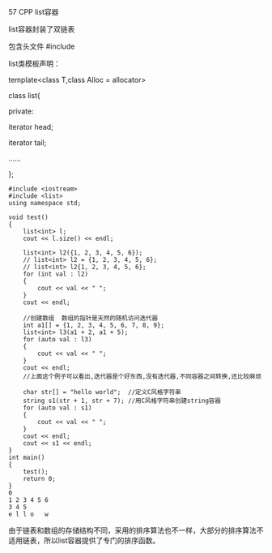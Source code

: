 57 CPP list容器

list容器封装了双链表

包含头文件 #include <list>

 list类模板声明：

template<class T,class Alloc = allocator<T>>

class list{

private:

iterator head;

iterator tail;

......

};

```
#include <iostream>
#include <list>
using namespace std;

void test()
{
    list<int> l;
    cout << l.size() << endl;

    list<int> l2({1, 2, 3, 4, 5, 6});
    // list<int> l2 = {1, 2, 3, 4, 5, 6};
    // list<int> l2{1, 2, 3, 4, 5, 6};
    for (int val : l2)
    {
        cout << val << " ";
    }
    cout << endl;

    //创建数组  数组的指针是天然的随机访问迭代器
    int a1[] = {1, 2, 3, 4, 5, 6, 7, 8, 9};
    list<int> l3(a1 + 2, a1 + 5);
    for (auto val : l3)
    {
        cout << val << " ";
    }
    cout << endl;
    //上面这个例子可以看出,迭代器是个好东西,没有迭代器,不同容器之间转换,还比较麻烦

    char str[] = "hello world";  //定义C风格字符串
    string s1(str + 1, str + 7); //用C风格字符串创建string容器
    for (auto val : s1)
    {
        cout << val << " ";
    }
    cout << endl;
    cout << s1 << endl;
}
int main()
{
    test();
    return 0;
}
0
1 2 3 4 5 6
3 4 5
e l l o   w
```

由于链表和数组的存储结构不同，采用的排序算法也不一样，大部分的排序算法不适用链表，所以list容器提供了专门的排序函数。